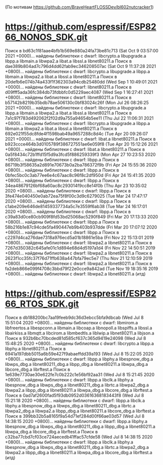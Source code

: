 
(По мотивам https://github.com/BraveHeartFLOSSDev/bl602nutcracker1)

# https://github.com/espressif/ESP8266_NONOS_SDK.git

Поиск в bd63c1f81aae4bfb1b569e880a24fa73be81c713 (Sat Oct 9 03:57:00 2021 +0000)...  найдены библиотеки с dwarf:  libcrypto.a libupgrade.a libpp.a libmain.a libwpa2.a libat.a libssl.a libnet80211.a
Поиск в dae389b804ad7c796d4dd62fab9ec346208507ac (Sat Oct 9 11:37:28 2021 +0800)...  найдены библиотеки с dwarf:  libcrypto.a libupgrade.a libpp.a libmain.a libwpa2.a libat.a libssl.a libnet80211.a
Поиск в 20defb6e074b74a433f1f362303a94cdb25480dd (Wed Sep 1 10:49:01 2021 +0000)...  найдены библиотеки с dwarf:  libnet80211.a
Поиск в d09fff5ada36fc384db73fdbbfc0d5229aec4087 (Wed Sep 1 16:27:41 2021 +0800)...  найдены библиотеки с dwarf:  libnet80211.a
Поиск в b57142b8219b35bdb78ae506130c0bf83024c26f (Mon Jul 26 08:26:25 2021 +0000)...  найдены библиотеки с dwarf:  libcrypto.a libupgrade.a libpp.a libmain.a libwpa2.a libat.a libssl.a libnet80211.a
Поиск в 7a1c97f783d492062f2f02d9a755a94654b5ee11 (Thu Jul 22 11:06:31 2021 +0800)...  найдены библиотеки с dwarf:  libcrypto.a libupgrade.a libpp.a libmain.a libwpa2.a libat.a libssl.a libnet80211.a
Поиск в 692e021f55dc8fde4f1598bab49a9657288c8d4c (Tue Apr 20 09:26:07 2021 +0000)...  найдены библиотеки с dwarf:  libat.a libnet80211.a
Поиск в b923ccce464b3d0105789f386727551ae6e059f8 (Tue Apr 20 15:12:26 2021 +0800)...  найдены библиотеки с dwarf:  libat.a libnet80211.a
Поиск в 0a5f8434c72b1ffd15f5d9a3fcd5f886259339f3 (Mon Apr 27 10:23:53 2020 +0800)...  найдены библиотеки с dwarf:  libpp.a
Поиск в 86719b3f58635a2d891e70673b0a2ba786372f9b (Fri Apr 24 15:55:36 2020 +0800)...  найдены библиотеки с dwarf:  libpp.a
Поиск в 0bfec5bc0c3ab77ee6e4c67aac8c96f8c2df950d (Fri Apr 24 15:41:35 2020 +0800)...  найдены библиотеки с dwarf:  libpp.a
Поиск в 34ea48679126bf68a60ac8c293014f9cc8e14f0b (Thu Apr 23 10:35:02 2020 +0800)...  найдены библиотеки с dwarf:  libpp.a
Поиск в 3fe474e040450e0ab72ea75f8f00c3d9c6279025 (Tue Mar 24 17:47:17 2020 +0800)...  найдены библиотеки с dwarf:  libpp.a
Поиск в c1abe209e646de81459337734a5c7e3559f6ab38 (Tue Mar 24 16:17:01 2020 +0800)...  найдены библиотеки с dwarf:  libpp.a
Поиск в c39a83d0ce80cb909f8fd53bd25068ac5290f849 (Fri Mar 20 17:13:33 2020 +0800)...  найдены библиотеки с dwarf:  libpp.a
Поиск в 58b216b1e87c94cde5fa490447eb9b403b937dde (Fri Mar 20 17:07:12 2020 +0800)...  найдены библиотеки с dwarf:  libpp.a
Поиск в c2297d4ca276dae7318a976ecd5a01b18861e5ba (Fri Nov 22 15:13:01 2019 +0800)...  найдены библиотеки с dwarf:  libwpa2.a libnet80211.a
Поиск в 7267d350382c645afe01c1d894e68d4d5197a1d4 (Fri Nov 22 14:50:51 2019 +0800)...  найдены библиотеки с dwarf:  libwpa2.a libnet80211.a
Поиск в 2623f1cc35fc37f76d71ffb638a447bfa79ec5e7 (Thu Nov 21 12:10:59 2019 +0800)...  найдены библиотеки с dwarf:  libwpa2.a libnet80211.a
Поиск в fa2deb866e099f4708c3bbd79f22e0cce9a842ad (Tue Nov 19 18:35:16 2019 +0800)...  найдены библиотеки с dwarf:  libwpa2.a libnet80211.a
(итд)

# https://github.com/espressif/ESP8266_RTOS_SDK.git

Поиск в db188200bc7aa19feeb9dc36d3ebcc5bfa9dbcab (Wed Jul 8 15:51:04 2020 +0800)...  найдены библиотеки с dwarf:  libmirom.a libfreertos.a libespconn.a libmain.a libcoap.a libnopoll.a libspiffs.a libssl.a libairkiss.a libmqtt.a libcirom.a libmbedtls.a liblwip.a libnet80211.a libjson.a
Поиск в 932b6bc70bcded81d585cf637c365d9419e24098 (Wed Jul 8 15:48:25 2020 +0800)...  найдены библиотеки с dwarf:  libcrypto.a libpp.a libphy.a libnet80211.a
Поиск в 6941a197dbb5015a6b59e427f9abaeffdd39a193 (Wed Jul 8 15:22:05 2020 +0800)...  найдены библиотеки с dwarf:  libpp.a libphy.a libespnow_dbg.a libwps_dbg.a libnet80211_dbg.a libpp_dbg.a libnet80211.a libwpa_dbg.a libcore_dbg.a librftest.a
Поиск в 1e639e7730ae30e622fe7c0b222c1e56bf92aa31 (Wed Jul 8 15:21:45 2020 +0800)...  найдены библиотеки с dwarf:  libpp.a libclk.a libphy.a libespnow_dbg.a libwps_dbg.a libnet80211_dbg.a librtc.a libwpa2_dbg.a libwpa2.a libpp_dbg.a libnet80211.a libwpa_dbg.a libcore_dbg.a librftest.a
Поиск в 0ad7af2600fad5f93db0952d03616368183443f8 (Wed Jul 8 15:21:18 2020 +0800)...  найдены библиотеки с dwarf:  libpp.a libclk.a libphy.a libespnow_dbg.a libwps_dbg.a libnet80211_dbg.a librtc.a libwpa2_dbg.a libwpa2.a libpp_dbg.a libnet80211.a libcore_dbg.a librftest.a
Поиск в 399bb32b5a8165f9a54d71ef284d00f66ae03d57 (Wed Jul 8 14:38:15 2020 +0800)...  найдены библиотеки с dwarf:  libpp.a libphy.a libespnow_dbg.a libwps_dbg.a libnet80211_dbg.a libpp_dbg.a libnet80211.a libwpa_dbg.a libcore_dbg.a librftest.a
Поиск в c32ba77cbd7cf03ce724aecedb41ffac57cfde58 (Wed Jul 8 14:38:15 2020 +0800)...  найдены библиотеки с dwarf:  libpp.a libclk.a libphy.a libespnow_dbg.a libwps_dbg.a libnet80211_dbg.a librtc.a libwpa2_dbg.a libwpa2.a libpp_dbg.a libnet80211.a libwpa_dbg.a libcore_dbg.a librftest.a
(итд)

